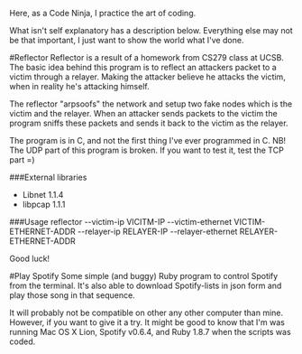 Here, as a Code Ninja, I practice the art of coding.

What isn't self explanatory has a description below. Everything else may not be that important, I just want to show the world what I've done.

#Reflector
Reflector is a result of a homework from CS279 class at UCSB. The basic idea behind this program is to reflect an attackers packet to a victim through a relayer. Making the attacker believe he attacks the victim, when in reality he's attacking himself. 

The reflector "arpsoofs" the network and setup two fake nodes which is the victim and the relayer. When an attacker sends packets to the victim the program sniffs these packets and sends it back to the victim as the relayer. 

The program is in C, and not the first thing I've ever programmed in C. NB! The UDP part of this program is broken. If you want to test it, test the TCP part =) 

###External libraries
  * Libnet 1.1.4
  * libpcap 1.1.1
  
###Usage
reflector --victim-ip VICITM-IP --victim-ethernet VICTIM-ETHERNET-ADDR --relayer-ip RELAYER-IP --relayer-ethernet RELAYER-ETHERNET-ADDR

Good luck!

#Play Spotify
Some simple (and buggy) Ruby program to control Spotify from the terminal.
It's also able to download Spotify-lists in json form and play those song in that sequence. 

It will probably not be compatible on other any other computer than mine. However, if you want to give it a try. It might be good to know that I'm was running Mac OS X Lion, Spotify v0.6.4, and Ruby 1.8.7 when the scripts was coded.